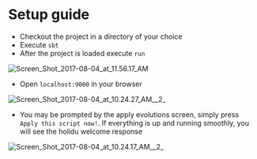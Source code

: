 # Setup guide

- Checkout the project in a directory of your choice
- Execute `sbt`
- After the project is loaded execute `run`

![Screen_Shot_2017-08-04_at_11.56.17_AM](/uploads/82e822b94808d977c254d5a5ad404c27/Screen_Shot_2017-08-04_at_11.56.17_AM.png)


- Open `localhost:9000` in your browser

![Screen_Shot_2017-08-04_at_10.24.27_AM__2_](/uploads/d9b1aca698ef83ee07b688a1b2958a69/Screen_Shot_2017-08-04_at_10.24.27_AM__2_.png)



- You may be prompted by the apply evolutions screen, simply press `Apply this script now!`. If everything is up 
and running smoothly, you will see the holidu welcome response

![Screen_Shot_2017-08-04_at_10.24.17_AM__2_](/uploads/b5a4ff41c82c70d81f80771b6a5726e2/Screen_Shot_2017-08-04_at_10.24.17_AM__2_.png)

